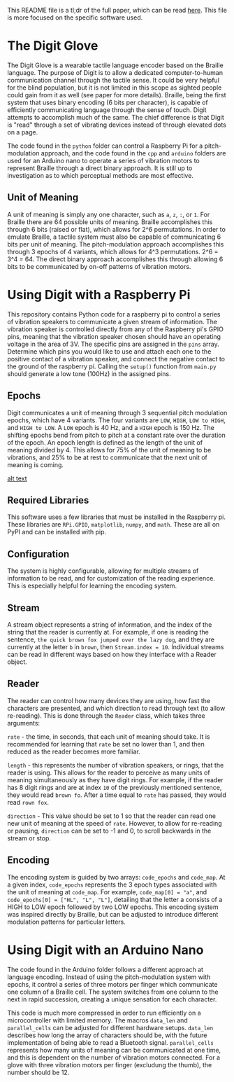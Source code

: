   This README file is a tl;dr of the full paper, which can be read [here](http://noahtrenaman.com/media/Digit_Paper.pdf). This file is more focused on the specific software used.
  
  # The Digit Glove
  The Digit Glove is a wearable tactile language encoder based on the Braille language. The purpose of Digit is to allow a dedicated computer-to-human communication channel through the tactile sense. It could be very helpful for the blind population, but it is not limited in this scope as sighted people could gain from it as well (see paper for more details). Braille, being the first system that uses binary encoding (6 bits per character), is capable of efficiently communicating language through the sense of touch. Digit attempts to accomplish much of the same. The chief difference is that Digit is "read" through a set of vibrating devices instead of through elevated dots on a page. 
  
The code found in the `python` folder can control a Raspberry Pi for a pitch-modulation approach, and the code found in the `cpp` and `arduino` folders are used for an Arduino nano to operate a series of vibration motors to represent Braille through a direct binary approach. It is still up to investigation as to which perceptual methods are most effective.
 
  ## Unit of Meaning
A unit of meaning is simply any one character, such as `a`, `z`, `:`, or `1`. For Braille there are 64 possible units of meaning. Braille accomplishes this through 6 bits (raised or flat), which allows for 2^6 permutations. In order to emulate Braille, a tactile system must also be capable of communicating 6 bits per unit of meaning. The pitch-modulation approach accomplishes this through 3 epochs of 4 variants, which allows for 4^3 permutations. 2^6 = 3^4 = 64. The direct binary approach accomplishes this through allowing 6 bits to be communicated by on-off patterns of vibration motors.
  
  # Using Digit with a Raspberry Pi
 This repository contains Python code for a raspberry pi to control a series of vibration speakers to communicate a given stream of information. The vibration speaker is controlled directly from any of the Raspberry pi's GPIO pins, meaning that the vibration speaker chosen should have an operating voltage in the area of 3V. The specific pins are assigned in the `pins` array.
 Determine which pins you would like to use and attach each one to the positive contact of a vibration speaker, and connect the negative contact to the ground of the raspberry pi. Calling the `setup()` function from `main.py` should generate a low tone (100Hz) in the assigned pins.
 
   ## Epochs
 Digit communicates a unit of meaning through 3 sequential pitch modulation epochs, which have 4 variants. The four variants are `LOW`, `HIGH`, `LOW to HIGH`, and `HIGH to LOW`. A `LOW` epoch is 40 Hz, and a `HIGH` epoch is 150 Hz. The shifting epochs bend from pitch to pitch at a constant rate over the duration of the epoch. An epoch length is defined as the length of the unit of meaning divided by 4. This allows for 75% of the unit of meaning to be vibrations, and 25% to be at rest to communicate that the next unit of meaning is coming.
 
 [alt text](https://imgur.com/StvJCEV.gif)
 
 ## Required Libraries
 This software uses a few libraries that must be installed in the Raspberry pi. These libraries are `RPi.GPIO`, `matplotlib`, `numpy`, and `math`. These are all on PyPI and can be installed with pip.
  
## Configuration
The system is highly configurable, allowing for multiple streams of information to be read, and for customization of the reading experience. This is especially helpful for learning the encoding system.

## Stream
A stream object represents a string of information, and the index of the string that the reader is currently at. For example, if one is reading the sentence, `the quick brown fox jumped over the lazy dog`, and they are currently at the letter `b` in `brown`, then `Stream.index = 10`. Individual streams can be read in different ways based on how they interface with a Reader object.

## Reader
The reader can control how many devices they are using, how fast the characters are presented, and which direction to read through text (to allow re-reading). This is done through the `Reader` class, which takes three arguments:

`rate` - the time, in seconds, that each unit of meaning should take. It is recommended for learning that `rate` be set no lower than 1, and then reduced as the reader becomes more familiar.

`length` - this represents the number of vibration speakers, or rings, that the reader is using. This allows for the reader to perceive as many units of meaning simultaneously as they have digit rings. For example, if the reader has 8 digit rings and are at index `10` of the previously mentioned sentence, they would read `brown fo`. After a time equal to `rate` has passed, they would read `rown fox`.

`direction` - This value should be set to 1 so that the reader can read one new unit of meaning at the speed of `rate`. However, to allow for re-reading or pausing, `direction` can be set to -1 and 0, to scroll backwards in the stream or stop.

## Encoding
The encoding system is guided by two arrays: `code_epochs` and `code_map`. At a given index, `code_epochs` represents the 3 epoch types associated with the unit of meaning at `code_map`. For example, `code_map[0] = "a"`, and `code_epochs[0] = ["HL", "L", "L"]`, detailing that the letter a consists of a HIGH to LOW epoch followed by two LOW epochs. This encoding system was inspired directly by Braille, but can be adjusted to introduce different modulation patterns for particular letters.

# Using Digit with an Arduino Nano
The code found in the Arduino folder follows a different approach at language encoding. Instead of using the pitch-modulation system with epochs, it control a series of three motors per finger which communicate one column of a Braille cell. The system switches from one column to the next in rapid succession, creating a unique sensation for each character.

This code is much more compressed in order to run efficiently on a microcontroller with limited memory. The macros `data_len` and `parallel_cells` can be adjusted for different hardware setups. `data_len` describes how long the array of characters should be, with the future implementation of being able to read a Bluetooth signal. `parallel_cells` represents how many units of meaning can be communicated at one time, and this is dependent on the number of vibration motors connected. For a glove with three vibration motors per finger (excludung the thumb), the number should be 12.

